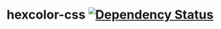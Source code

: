 hexcolor-css [![Dependency Status](https://gemnasium.com/Kl0tl/hexcolor-css.svg)](https://gemnasium.com/Kl0tl/hexcolor-css)
============
